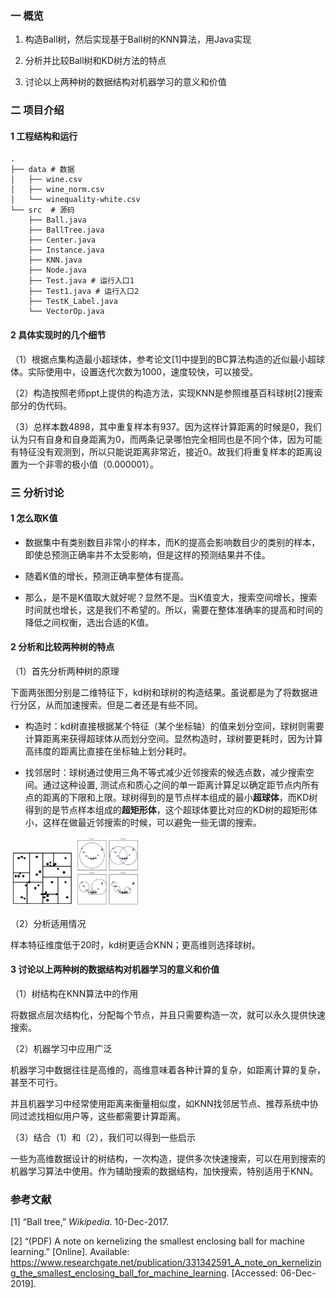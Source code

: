 ### 一  概览

1. 构造Ball树，然后实现基于Ball树的KNN算法，用Java实现

2. 分析并比较Ball树和KD树方法的特点

3. 讨论以上两种树的数据结构对机器学习的意义和价值



### 二  项目介绍

#### 1  工程结构和运行

```shell
.
├── data # 数据
│   ├── wine.csv
│   ├── wine_norm.csv
│   └── winequality-white.csv
└── src  # 源码
    ├── Ball.java
    ├── BallTree.java
    ├── Center.java
    ├── Instance.java
    ├── KNN.java
    ├── Node.java
    ├── Test.java # 运行入口1
    ├── Test1.java # 运行入口2
    ├── TestK_Label.java
    └── VectorOp.java
```


#### 2  具体实现时的几个细节

（1）根据点集构造最小超球体，参考论文[1]中提到的BC算法构造的近似最小超球体。实际使用中，设置迭代次数为1000，速度较快，可以接受。

（2）构造按照老师ppt上提供的构造方法，实现KNN是参照维基百科球树[2]搜索部分的伪代码。

（3）总样本数4898，其中重复样本有937。因为这样计算距离的时候是0，我们认为只有自身和自身距离为0，而两条记录哪怕完全相同也是不同个体，因为可能有特征没有观测到，所以只能说距离非常近，接近0。故我们将重复样本的距离设置为一个非零的极小值（0.000001）。



### 三  分析讨论

#### 1  怎么取K值

- 数据集中有类别数目非常小的样本，而K的提高会影响数目少的类别的样本，即使总预测正确率并不太受影响，但是这样的预测结果并不佳。
- 随着K值的增长，预测正确率整体有提高。

- 那么，是不是K值取大就好呢？显然不是。当K值变大，搜索空间增长，搜索时间就也增长，这是我们不希望的。所以，需要在整体准确率的提高和时间的降低之间权衡，选出合适的K值。



#### 2  分析和比较两种树的特点

（1）首先分析两种树的原理

下面两张图分别是二维特征下，kd树和球树的构造结果。虽说都是为了将数据进行分区，从而加速搜索。但是二者还是有些不同。

- 构造时：kd树直接根据某个特征（某个坐标轴）的值来划分空间，球树则需要计算距离来获得超球体从而划分空间。显然构造时，球树要更耗时，因为计算高纬度的距离比直接在坐标轴上划分耗时。

- 找邻居时：球树通过使用三角不等式减少近邻搜索的候选点数，减少搜索空间。通过这种设置, 测试点和质心之间的单一距离计算足以确定距节点内所有点的距离的下限和上限。球树得到的是节点样本组成的最小**超球体**，而KD树得到的是节点样本组成的**超矩形体**，这个超球体要比对应的KD树的超矩形体小，这样在做最近邻搜索的时候，可以避免一些无谓的搜索。

<img src="./pics/kdtree.png" alt="kdtree" width="20%" height="20%" />



<img src="./pics/balltree.png" alt="balltree" width="20%" height="20%" />

（2）分析适用情况

样本特征维度低于20时，kd树更适合KNN；更高维则选择球树。



####  3  讨论以上两种树的数据结构对机器学习的意义和价值

（1）树结构在KNN算法中的作用

将数据点层次结构化，分配每个节点，并且只需要构造一次，就可以永久提供快速搜索。

（2）机器学习中应用广泛

机器学习中数据往往是高维的，高维意味着各种计算的复杂，如距离计算的复杂，甚至不可行。

并且机器学习中经常使用距离来衡量相似度，如KNN找邻居节点、推荐系统中协同过滤找相似用户等，这些都需要计算距离。

（3）结合（1）和（2），我们可以得到一些启示

一些为高维数据设计的树结构，一次构造，提供多次快速搜索，可以在用到搜索的机器学习算法中使用。作为辅助搜索的数据结构，加快搜索，特别适用于KNN。




###  参考文献

[1] “Ball tree,” *Wikipedia*. 10-Dec-2017.

[2] “(PDF) A note on kernelizing the smallest enclosing ball for machine learning.” [Online]. Available: https://www.researchgate.net/publication/331342591_A_note_on_kernelizing_the_smallest_enclosing_ball_for_machine_learning. [Accessed: 06-Dec-2019].